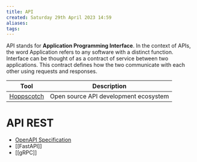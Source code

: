 ```yaml
---
title: API
created: Saturday 29th April 2023 14:59
aliases: 
tags:
---
```

API stands for **Application Programming Interface**. In the context of APIs, the word Application refers to any software with a distinct function. Interface can be thought of as a contract of service between two applications. This contract defines how the two communicate with each other using requests and responses.

| Tool                                                   | Description                           |
| ------------------------------------------------------ | ------------------------------------- |
| [Hoppscotch](https://github.com/hoppscotch/hoppscotch) | Open source API development ecosystem |

# API REST

- [OpenAPI Specification](https://swagger.io/specification/)
- [[FastAPI]]
- [[gRPC]]
